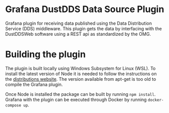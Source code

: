 # Grafana DustDDS Data Source Plugin

Grafana plugin for receiving data published using the Data Distribution Service (DDS) middleware. This plugin gets the data by interfacing with the DustDDSWeb software using a REST api as standardized by the OMG.

# Building the plugin

The plugin is built locally using Windows Subsystem for Linux (WSL). To install the latest version of Node it is needed to follow the instructions on the [distributions website](https://github.com/nodesource/distributions). The version available from apt-get is too old to compile the Grafana plugin.

Once Node is installed the package can be built by running `npm install`. Grafana with the plugin can be executed through Docker by running `docker-compose up`.